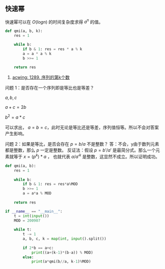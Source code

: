 ## 快速幂
快速幂可以在 $O(logn)$ 的时间复杂度求得 $a^n$ 的值。

```python
def qmi(a, b, k):
    res = 1

    while b:
        if b & 1: res = res * a % k
        a = a * a % k
        b >>= 1

    return res
```

1. [acwing: 1289. 序列的第k个数](https://www.acwing.com/problem/content/1291/)

问题 1：是否存在一个序列即是等比也是等差？

$a, b, c$

$a+c = 2b$

$b^2 = a*c$

可以求出， $a=b=c$，此时无论是等比还是等差，序列值恒等。所以不会对答案产生影响。

问题 2：如果是等比，是否会存在 $p = b/a$ 不是整数？
答：不会，y由于数列元素都是整数，那么 $p$ 一定是整数。
反证法：假设 $p = b'/a'$ 是最简分式。那么一个元素就等于 $x = (p^k)*a$ ， 也就代表 $a/a'^k$ 是整数，这显然不成立。所以证明成功。


```python
def qmi(a, b):
    res = 1
    
    while b:
        if b & 1: res = res*a%MOD
        b >>= 1
        a = a*a % MOD
    
    return res

if __name__ == "__main__":
    t = int(input())
    MOD = 200907
    
    while t:
        t -= 1
        a, b, c, k = map(int, input().split())
        
        if 2*b == a+c:
            print((a+(k-1)*(b-a)) % MOD)
        else:
            print(a*qmi(b//a, k-1)%MOD)
```

